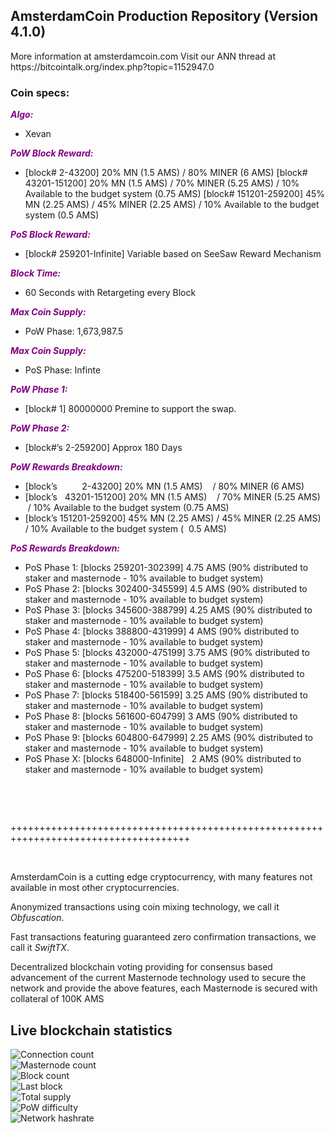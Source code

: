 <h2><strong>AmsterdamCoin Production Repository (Version 4.1.0)</strong></h2>
<p>More information at amsterdamcoin.com Visit our ANN thread at https://bitcointalk.org/index.php?topic=1152947.0</p>
<h3><strong>Coin specs:</strong></h3>
<p><strong><span style="color: #800080;"><em>Algo:</em></span></strong></p>
<ul>
<li>Xevan</li>
</ul>
<p><strong><span style="color: #800080;"><em>PoW Block Reward:</em></span></strong></p>
<ul>
<li>[block# 2-43200] 20% MN (1.5 AMS) / 80% MINER (6 AMS) [block# 43201-151200] 20% MN (1.5 AMS) / 70% MINER (5.25 AMS) / 10% Available to the budget system (0.75 AMS) [block# 151201-259200] 45% MN (2.25 AMS) / 45% MINER (2.25 AMS) / 10% Available to the budget system (0.5 AMS)</li>
</ul>
<p><strong><span style="color: #800080;"><em>PoS Block Reward:</em></span></strong></p>
<ul>
<li>[block# 259201-Infinite] Variable based on SeeSaw Reward Mechanism</li>
</ul>
<p><strong><span style="color: #800080;"><em>Block Time:</em></span></strong></p>
<ul>
<li>60 Seconds with Retargeting every Block</li>
</ul>
<p><strong><span style="color: #800080;"><em>Max Coin Supply:</em></span></strong></p>
<ul>
<li>PoW Phase: 1,673,987.5</li>
</ul>
<p><strong><span style="color: #800080;"><em>Max Coin Supply:</em></span></strong></p>
<ul>
<li>PoS Phase: Infinte</li>
</ul>
<p><strong><span style="color: #800080;"><em>PoW Phase 1:</em></span></strong></p>
<ul>
<li>[block# 1] 80000000 Premine to support the swap.</li>
</ul>
<p><strong><span style="color: #800080;"><em>PoW Phase 2:</em></span></strong></p>
<ul>
<li>[block#&rsquo;s 2-259200] Approx 180 Days</li>
</ul>
<p><strong><span style="color: #800080;"><em>PoW Rewards Breakdown:</em></span></strong></p>
<ul>
<li>[block&rsquo;s &nbsp; &nbsp; &nbsp; &nbsp; &nbsp;2-43200] 20% MN (1.5 AMS) &nbsp; &nbsp;/ 80% MINER (6 AMS)</li>
<li>[block&rsquo;s &nbsp; 43201-151200] 20% MN (1.5 AMS) &nbsp; &nbsp;/ 70% MINER (5.25 AMS) &nbsp;/ 10% Available to the budget system (0.75 AMS)</li>
<li>[block&rsquo;s 151201-259200] 45% MN (2.25 AMS) / 45% MINER (2.25 AMS) / 10% Available to the budget system ( &nbsp;0.5 AMS)</li>
</ul>
<p><strong><span style="color: #800080;"><em>PoS Rewards Breakdown:</em></span></strong></p>
<ul>
<li>PoS Phase 1: [blocks 259201-302399] 4.75 AMS (90% distributed to staker and masternode - 10% available to budget system)</li>
<li>PoS Phase 2: [blocks 302400-345599] 4.5 AMS (90% distributed to staker and masternode - 10% available to budget system)</li>
<li>PoS Phase 3: [blocks 345600-388799] 4.25 AMS (90% distributed to staker and masternode - 10% available to budget system)</li>
<li>PoS Phase 4: [blocks 388800-431999] 4 AMS (90% distributed to staker and masternode - 10% available to budget system)</li>
<li>PoS Phase 5: [blocks 432000-475199] 3.75 AMS (90% distributed to staker and masternode - 10% available to budget system)</li>
<li>PoS Phase 6: [blocks 475200-518399] 3.5 AMS (90% distributed to staker and masternode - 10% available to budget system)</li>
<li>PoS Phase 7: [blocks 518400-561599] 3.25 AMS (90% distributed to staker and masternode - 10% available to budget system)</li>
<li>PoS Phase 8: [blocks 561600-604799] 3 AMS (90% distributed to staker and masternode - 10% available to budget system)</li>
<li>PoS Phase 9: [blocks 604800-647999] 2.25 AMS (90% distributed to staker and masternode - 10% available to budget system)</li>
<li>PoS Phase X: [blocks 648000-Infinite] &nbsp; 2 AMS (90% distributed to staker and masternode - 10% available to budget system)</li>
</ul>
<br/>
<p>&nbsp;</p>
<p>+++++++++++++++++++++++++++++++++++++++++++++++++++++++++++++++++++++++++++++++++++++</p>
<p>&nbsp;</p>
<p>AmsterdamCoin is a cutting edge cryptocurrency, with many features not available in most other cryptocurrencies.</p>
<p>Anonymized transactions using coin mixing technology, we call it <em>Obfuscation</em>.</p>
<p>Fast transactions featuring guaranteed zero confirmation transactions, we call it <em>SwiftTX</em>.</p>
<p>Decentralized blockchain voting providing for consensus based advancement of the current Masternode technology used to secure the network and provide the above features, each Masternode is secured with collateral of 100K AMS</p>

<h2>Live blockchain statistics</h2>
    <img src="https://stats.amsterdamcoin.com/Stats/ConnectionCount" alt="Connection count" /><br />
    <img src="https://stats.amsterdamcoin.com/Stats/MasternodeCount" alt="Masternode count"/><br/>
    <img src="https://stats.amsterdamcoin.com/Stats/BlockCount" alt="Block count"/><br/>
    <img src="https://stats.amsterdamcoin.com/Stats/LastBlock" alt="Last block"/><br/>
    <img src="https://stats.amsterdamcoin.com/Stats/TotalSupply" alt="Total supply"/><br/>
    <img src="https://stats.amsterdamcoin.com/Stats/PowDifficulty" alt="PoW difficulty"/><br/>
    <img src="https://stats.amsterdamcoin.com/Stats/NetworkHashRate" alt="Network hashrate" /><br />
